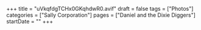 +++
title = "uVkqfdgTCHx0GKqhdwR0.avif"
draft = false
tags = ["Photos"]
categories = ["Sally Corporation"]
pages = ["Daniel and the Dixie Diggers"]
startDate = ""
+++
